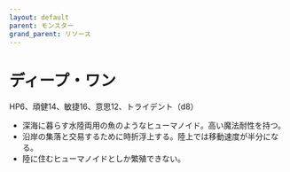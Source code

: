 ```yaml
---
layout: default
parent: モンスター
grand_parent: リソース
---
```


# ディープ・ワン

HP6、頑健14、敏捷16、意思12、トライデント（d8）

- 深海に暮らす水陸両用の魚のようなヒューマノイド。高い魔法耐性を持つ。
- 沿岸の集落と交易するために時折浮上する。陸上では移動速度が半分になる。
- 陸に住むヒューマノイドとしか繁殖できない。
